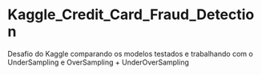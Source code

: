 # Kaggle_Credit_Card_Fraud_Detection
Desafio do Kaggle comparando os modelos testados e trabalhando com o UnderSampling e OverSampling + UnderOverSampling
